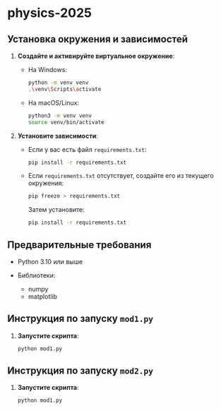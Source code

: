 # physics-2025

## Установка окружения и зависимостей

1. **Создайте и активируйте виртуальное окружение**:

   * На Windows:

     ```bash
     python -m venv venv
     .\venv\Scripts\activate
     ```
   * На macOS/Linux:

     ```bash
     python3 -m venv venv
     source venv/bin/activate
     ```

2. **Установите зависимости**:

   * Если у вас есть файл `requirements.txt`:

     ```bash
     pip install -r requirements.txt
     ```
   * Если `requirements.txt` отсутствует, создайте его из текущего окружения:

     ```bash
     pip freeze > requirements.txt
     ```

     Затем установите:

     ```bash
     pip install -r requirements.txt
     ```

## Предварительные требования

* Python 3.10 или выше
* Библиотеки:

  * numpy
  * matplotlib

## Инструкция по запуску `mod1.py`

1. **Запустите скрипта**:

   ```bash
   python mod1.py
   ```
   
## Инструкция по запуску `mod2.py`

1. **Запустите скрипта**:

   ```bash
   python mod1.py
   ```

